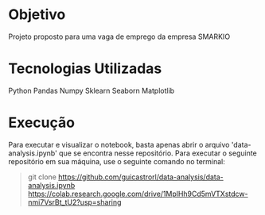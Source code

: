 # Objetivo
Projeto proposto para uma vaga de emprego da empresa SMARKIO

# Tecnologias Utilizadas
Python
  Pandas
  Numpy
  Sklearn
  Seaborn
  Matplotlib

# Execução
Para executar e visualizar o notebook, basta apenas abrir o arquivo 'data-analysis.ipynb' que se encontra nesse repositório.
Para executar o seguinte repositório em sua máquina, use o seguinte comando no terminal:<br>
> git clone https://github.com/guicastrorl/data-analysis/data-analysis.ipynb
https://colab.research.google.com/drive/1MplHh9Cd5mVTXstdcw-nmi7VsrBt_tU2?usp=sharing
